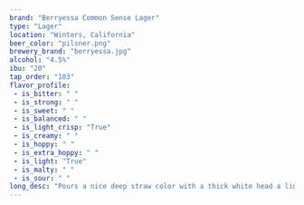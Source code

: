 ```yaml
---
brand: "Berryessa Common Sense Lager"
type: "Lager"
location: "Winters, California"
beer_color: "pilsner.png"
brewery_brand: "berryessa.jpg"
alcohol: "4.5%"
ibu: "20"
tap_order: "103"
flavor_profile:
 - is_bitter: " "
 - is_strong: " "
 - is_sweet: " "
 - is_balanced: " "
 - is_light_crisp: "True"
 - is_creamy: " "
 - is_hoppy: " "
 - is_extra_hoppy: " "
 - is_light: "True"
 - is_malty: " "
 - is_sour: " "
long_desc: "Pours a nice deep straw color with a thick white head a light floral aroma and a soft malt base perfect for sipping with friends."
---
```

